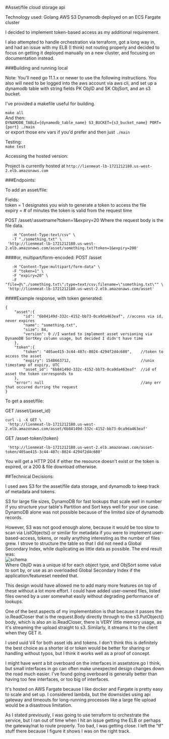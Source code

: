 #Asset/file cloud storage api

Technology used:
Golang
AWS S3
Dynamodb
deployed on an ECS Fargate cluster

I decided to implement token-based access as my additional requirement.

I also attempted to handle orchestration via terraform, got a long way in, and had an issue with my ELB (I think) not routing properly
and decided to focus on getting it deployed manually on a new cluster, and focusing on documentation instead.

###Building and running local

Note: You'll need go 11.1.x or newer to use the following instructions. You also will need to be logged into the
 aws account via aws cli, and set up a dynamodb table with string fields PK ObjID and SK ObjSort, and an s3 bucket.  

I've provided a makefile useful for building.

```make all```  
And then:  
```DYNAMODB_TABLE={dynamodb_table_name} S3_BUCKET={s3_bucket_name} PORT={port} ./main```  
or export those env vars if you'd prefer and then just ```./main```

Testing:  
```make test```

Accessing the hosted version: 

Project is currently hosted at ```http://lienmeat-lb-1721212180.us-west-2.elb.amazonaws.com```

###Endpoints:

To add an asset/file:

Fields:  
token = 1 designates you wish to generate a token to access the file  
expiry = # of minutes the token is valid from the request time

POST /asset/:assetname?token=1&expiry=20
Where the request body is the file data.

```curl -i -X POST \
   -H "Content-Type:text/csv" \
   -T "./something.txt" \
 'http://lienmeat-lb-1721212180.us-west-2.elb.amazonaws.com/asset/something.txt?token=1&expiry=200'
```
 
####or, multipart/form-encoded:
POST /asset

```curl -i -X POST \
   -H "Content-Type:multipart/form-data" \
   -F "token=1" \
   -F "expiry=20" \
   -F "file=@\"./something.txt\";type=text/csv;filename=\"something.txt\"" \
 'http://lienmeat-lb-1721212180.us-west-2.elb.amazonaws.com/asset'
```

####Example response, with token generated:

```
{
    "asset":{
        "id": "6b84149d-332c-4152-bb73-0ca9da463eaf", //access via id, never expires
        "name": "something.txt",
        "size": 84,
        "version": 0 //I wanted to implement asset versioning via DynamoDB SortKey column usage, but decided I didn't have time
    },
    "token":{
        "token": "405ae415-3c44-487c-8024-4294f2d4c680",    //token to access the asset
        "expiry": 1548663712,                               //unix timestamp of expiry, UTC
        "asset_id": "6b84149d-332c-4152-bb73-0ca9da463eaf"  //id of asset the token corresponds to
    },
    "error": null                                           //any err that occured durring the request
}
```

To get a asset/file:

GET /asset/{asset_id}

```
curl -i -X GET \
 'http://lienmeat-lb-1721212180.us-west-2.elb.amazonaws.com/asset/6b84149d-332c-4152-bb73-0ca9da463eaf'
```

GET /asset-token/{token}

```curl -i -X GET \
 'http://lienmeat-lb-1721212180.us-west-2.elb.amazonaws.com/asset-token/405ae415-3c44-487c-8024-4294f2d4c680'
```

You will get a HTTP 204 if either the resource doesn't exist or the token is expired, or a 200 & file download otherwise.


##Technical Decisions:

 I used aws S3 for the asset/file data storage, and dynamodb to keep track of metadata and tokens.
 
 S3 for large file sizes, DynamoDB for fast lookups that scale well in number if you structure your table's Partition
 and Sort keys well for your use case.  DynamoDB alone was not possible because of the limited size of dynamodb records.
 
 However, S3 was not good enough alone, because it would be too slow to scan via ListObjects() or
 similar for metadata if you were to implement user-based-access, tokens, or really anything interesting as the number
 of files grew.  I strove to structure the table so that I did not need a Global Secondary Index, while duplicating as
 little data as possible.  The end result was:  
 ![schema](https://www.dropbox.com/s/dl/jdf61bgks49x8lf/dynamodbtable.png "schema")  
 Where ObjID was a unique id for each object type, and ObjSort some value to sort by, or use as an overloaded Global Secondary
 Index if the application/featureset needed that.  
 
 This design would have allowed me to add many more features on top of these without a lot more effort.  I could have added
 user-owned files, listed files owned by a user somewhat easily without degrading performance of lookups. 
 
One of the best aspects of my implementation is that because it passes the io.ReadCloser that is the request.Body directly
through to the s3.PutObject() body, which is also an io.ReadCloser, there is VERY little memory usage, as it's streaming
the upload straight to s3.  Similarly, it streams it to the client when they GET it.  
 
 I used uuid V4 for both asset ids and tokens.  I don't think this is definitely the best choice as a shorter id or token
 would be better for sharing or handling without typos, but I think it works well as a proof of concept.
 
 I might have went a bit overboard on the interfaces in assetstore.go I think, but small interfaces in go can often 
 make unexpected design changes down the road much easier.  I've found going overboard is generally better than having
 too few interfaces, or too big of interfaces.
 
 It's hosted on AWS Fargate because I like docker and Fargate is pretty easy to scale and set up.  I considered lambda, but the
 downsides using api gateway and timeouts for long-running processes like a large file upload would be a disastrous limitation.
 
 As I stated previously, I was going to use terraform to orchestrate the service, but I ran out of time when I hit an issue
 getting the ELB or perhaps the gateway/nat to route properly.  Too bad, I was getting close.  I left the "tf" stuff there
 because I figure it shows I was on the right track.
 
 